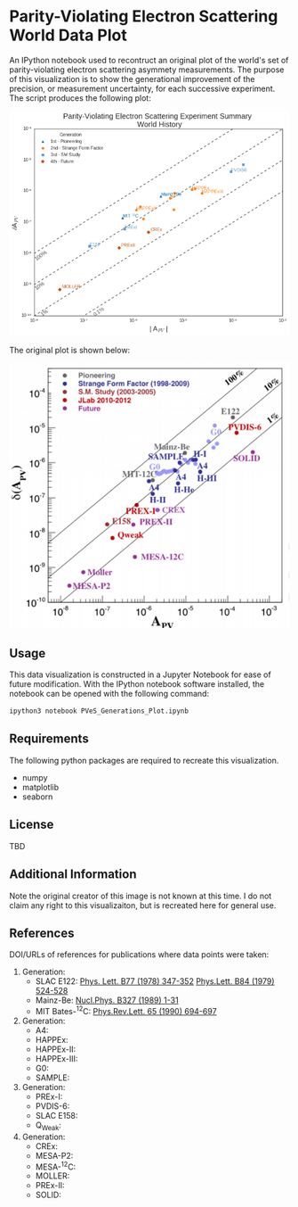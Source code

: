 # Parity-Violating Electron Scattering World Data Plot
An IPython notebook used to recontruct an original plot of the world's set of parity-violating electron scattering asymmety measurements. The purpose of this visualization is to show the generational improvement of the precision, or measurement uncertainty, for each successive experiment. The script produces the following plot:

![Recreated Image of PVeS Plot](https://github.com/kdbartlett/PVeS_Generations_Plot/blob/master/PVeS_Generations_Plot.png)


The original plot is shown below:

![Original Image of PVeS Plot](https://github.com/kdbartlett/PVeS_Generations_Plot/blob/master/old_generation_plot.png)


## Usage

This data visualization is constructed in a Jupyter Notebook for ease of future modification. With the IPython notebook software installed, the notebook can be opened with the following command:

```bash
ipython3 notebook PVeS_Generations_Plot.ipynb
```

## Requirements
The following python packages are required to recreate this visualization.
* numpy
* matplotlib
* seaborn

## License
TBD
## Additional Information
Note the original creator of this image is not known at this time. I do not claim any right to this visualizaiton, but is recreated here for general use. 
## References
DOI/URLs of references for publications where data points were taken:
1. Generation:
    * SLAC E122: [Phys. Lett. B77 (1978) 347-352](http://dx.doi.org/10.1016/0370-2693(78)90722-0) [Phys.Lett. B84 (1979) 524-528](http://dx.doi.org/10.1016/0370-2693(79)91253-X)
    * Mainz-Be: [Nucl.Phys. B327 (1989) 1-31](http://dx.doi.org/10.1016/0550-3213(89)90284-8)
    * MIT Bates-<sup>12</sup>C: [Phys.Rev.Lett. 65 (1990) 694-697](http://dx.doi.org/10.1103/PhysRevLett.65.694)
2. Generation:
    * A4:
    * HAPPEx:
    * HAPPEx-II:
    * HAPPEx-III:
    * G0:
    * SAMPLE:
3. Generation:
    * PREx-I:
    * PVDIS-6:
    * SLAC E158:
    * Q<sub>Weak</sub>:
4. Generation:
    * CREx:
    * MESA-P2:
    * MESA-<sup>12</sup>C:
    * MOLLER:
    * PREx-II:
    * SOLID:

